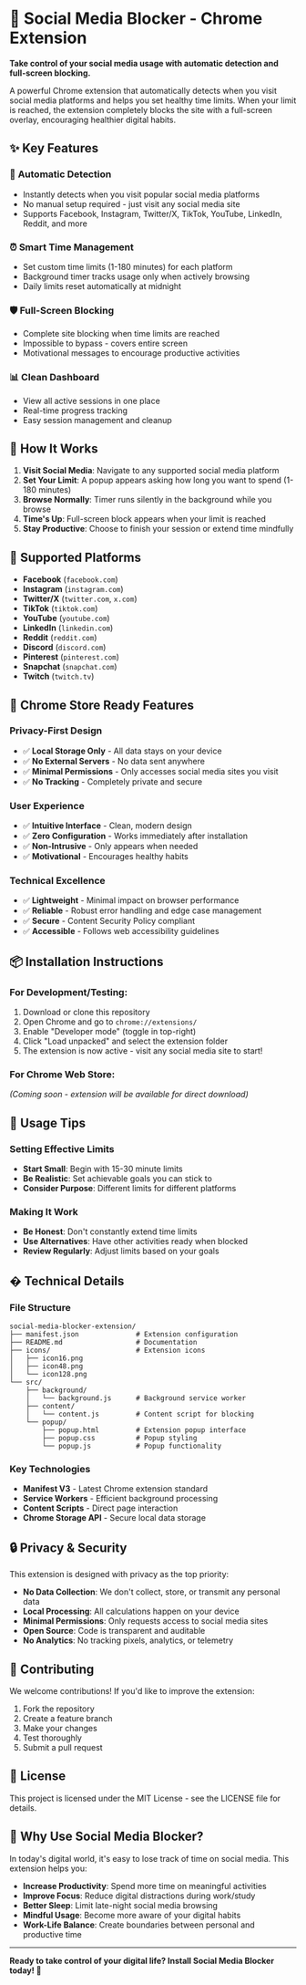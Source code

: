 # 🚫 Social Media Blocker - Chrome Extension

**Take control of your social media usage with automatic detection and full-screen blocking.**

A powerful Chrome extension that automatically detects when you visit social media platforms and helps you set healthy time limits. When your limit is reached, the extension completely blocks the site with a full-screen overlay, encouraging healthier digital habits.

## ✨ Key Features

### 🎯 **Automatic Detection**
- Instantly detects when you visit popular social media platforms
- No manual setup required - just visit any social media site
- Supports Facebook, Instagram, Twitter/X, TikTok, YouTube, LinkedIn, Reddit, and more

### ⏰ **Smart Time Management**
- Set custom time limits (1-180 minutes) for each platform
- Background timer tracks usage only when actively browsing
- Daily limits reset automatically at midnight

### 🛡️ **Full-Screen Blocking**
- Complete site blocking when time limits are reached
- Impossible to bypass - covers entire screen
- Motivational messages to encourage productive activities

### 📊 **Clean Dashboard**
- View all active sessions in one place
- Real-time progress tracking
- Easy session management and cleanup

## 🚀 How It Works

1. **Visit Social Media**: Navigate to any supported social media platform
2. **Set Your Limit**: A popup appears asking how long you want to spend (1-180 minutes)
3. **Browse Normally**: Timer runs silently in the background while you browse
4. **Time's Up**: Full-screen block appears when your limit is reached
5. **Stay Productive**: Choose to finish your session or extend time mindfully

## 📱 Supported Platforms

- **Facebook** (`facebook.com`)
- **Instagram** (`instagram.com`) 
- **Twitter/X** (`twitter.com`, `x.com`)
- **TikTok** (`tiktok.com`)
- **YouTube** (`youtube.com`)
- **LinkedIn** (`linkedin.com`)
- **Reddit** (`reddit.com`)
- **Discord** (`discord.com`)
- **Pinterest** (`pinterest.com`)
- **Snapchat** (`snapchat.com`)
- **Twitch** (`twitch.tv`)

## 🎨 Chrome Store Ready Features

### Privacy-First Design
- ✅ **Local Storage Only** - All data stays on your device
- ✅ **No External Servers** - No data sent anywhere
- ✅ **Minimal Permissions** - Only accesses social media sites you visit
- ✅ **No Tracking** - Completely private and secure

### User Experience
- ✅ **Intuitive Interface** - Clean, modern design
- ✅ **Zero Configuration** - Works immediately after installation
- ✅ **Non-Intrusive** - Only appears when needed
- ✅ **Motivational** - Encourages healthy habits

### Technical Excellence
- ✅ **Lightweight** - Minimal impact on browser performance
- ✅ **Reliable** - Robust error handling and edge case management
- ✅ **Secure** - Content Security Policy compliant
- ✅ **Accessible** - Follows web accessibility guidelines

## 📦 Installation Instructions

### For Development/Testing:
1. Download or clone this repository
2. Open Chrome and go to `chrome://extensions/`
3. Enable "Developer mode" (toggle in top-right)
4. Click "Load unpacked" and select the extension folder
5. The extension is now active - visit any social media site to start!

### For Chrome Web Store:
*(Coming soon - extension will be available for direct download)*

## 🎯 Usage Tips

### Setting Effective Limits
- **Start Small**: Begin with 15-30 minute limits
- **Be Realistic**: Set achievable goals you can stick to
- **Consider Purpose**: Different limits for different platforms

### Making It Work
- **Be Honest**: Don't constantly extend time limits
- **Use Alternatives**: Have other activities ready when blocked
- **Review Regularly**: Adjust limits based on your goals

## � Technical Details

### File Structure
```
social-media-blocker-extension/
├── manifest.json              # Extension configuration
├── README.md                  # Documentation
├── icons/                     # Extension icons
│   ├── icon16.png
│   ├── icon48.png
│   └── icon128.png
└── src/
    ├── background/
    │   └── background.js      # Background service worker
    ├── content/
    │   └── content.js         # Content script for blocking
    └── popup/
        ├── popup.html         # Extension popup interface
        ├── popup.css          # Popup styling
        └── popup.js           # Popup functionality
```

### Key Technologies
- **Manifest V3** - Latest Chrome extension standard
- **Service Workers** - Efficient background processing
- **Content Scripts** - Direct page interaction
- **Chrome Storage API** - Secure local data storage

## 🔒 Privacy & Security

This extension is designed with privacy as the top priority:

- **No Data Collection**: We don't collect, store, or transmit any personal data
- **Local Processing**: All calculations happen on your device
- **Minimal Permissions**: Only requests access to social media sites
- **Open Source**: Code is transparent and auditable
- **No Analytics**: No tracking pixels, analytics, or telemetry

## 🤝 Contributing

We welcome contributions! If you'd like to improve the extension:

1. Fork the repository
2. Create a feature branch
3. Make your changes
4. Test thoroughly
5. Submit a pull request

## 📄 License

This project is licensed under the MIT License - see the LICENSE file for details.

## 🌟 Why Use Social Media Blocker?

In today's digital world, it's easy to lose track of time on social media. This extension helps you:

- **Increase Productivity**: Spend more time on meaningful activities
- **Improve Focus**: Reduce digital distractions during work/study
- **Better Sleep**: Limit late-night social media browsing  
- **Mindful Usage**: Become more aware of your digital habits
- **Work-Life Balance**: Create boundaries between personal and productive time

---

**Ready to take control of your digital life? Install Social Media Blocker today! 🎯**